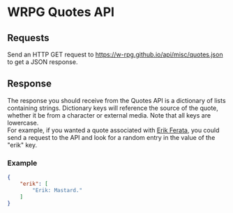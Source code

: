 # WRPG Quotes API

## Requests

Send an HTTP GET request to <https://w-rpg.github.io/api/misc/quotes.json> to get a JSON response.

## Response

The response you should receive from the Quotes API is a dictionary of lists containing strings. Dictionary keys will reference the source of the quote, whether it be from a character or external media. Note that all keys are lowercase.  
For example, if you wanted a quote associated with [Erik Ferata](https://w-rpg.github.io/vhouwiki/#Erik%20Ferata), you could send a request to the API and look for a random entry in the value of the "erik" key.

### Example

```json
{
    "erik": [
        "Erik: Mastard."
    ]
}
```
